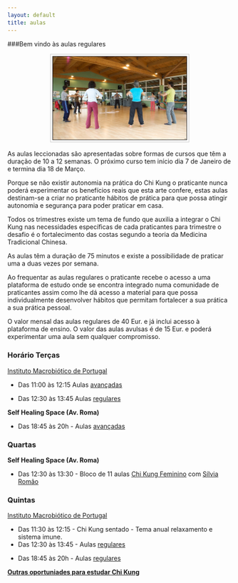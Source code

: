 ```yaml
---
layout: default 
title: aulas
---
```


###Bem vindo às aulas regulares

<p align="center"><img src="/files/aula1.jpg" style="border: 1px solid #ccc; padding: 4px; width: 60%"></p>

As aulas leccionadas são apresentadas sobre formas de cursos que têm a duração de 10 a 12 semanas. O próximo curso tem início dia 7 de Janeiro de e termina dia 18 de Março.

Porque se não existir autonomia na prática do Chi Kung o praticante nunca poderá experimentar os benefícios reais que esta arte confere, estas aulas destinam-se a criar no praticante hábitos de prática para que possa atingir autonomia e segurança para poder praticar em casa. 

Todos os trimestres existe um tema de fundo que auxilia a integrar o Chi Kung nas necessidades específicas de cada praticantes para trimestre o desafio é o fortalecimento das costas segundo a teoria da Medicina Tradicional Chinesa.

As aulas têm a duração de 75 minutos e existe a possibilidade de praticar uma a duas vezes por semana. 

Ao frequentar as aulas regulares o praticante recebe o acesso a uma plataforma de estudo onde se encontra integrado numa comunidade de praticantes assim como lhe dá acesso a material para que possa individualmente desenvolver hábitos que permitam fortalecer a sua prática a sua prática pessoal. 

O valor mensal das aulas regulares de 40 Eur. e já inclui acesso à plataforma de ensino. 
<a id="horarios"> </a>
O valor das aulas avulsas é de 15 Eur. e poderá experimentar uma aula sem qualquer compromisso. 

### Horário Terças 

[Instituto Macrobiótico de Portugal](http://e-macrobiotica.com)

- Das 11:00 às 12:15 Aulas [avançadas](/avancadas.html)

- Das 12:30 às 13:45 Aulas [regulares](/regulares.html)


**Self Healing Space (Av. Roma)** 

- Das 18:45 às 20h - Aulas [avançadas](/avancadas.html)

### Quartas

**Self Healing Space (Av. Roma)**

- Das 12:30 às 13:30 - Bloco de 11 aulas [Chi Kung Feminino](http://chegar.org/ckf2/) com [Sílvia Romão](http://chegar.org/quem/)

### Quintas 

<p><a href="http://e-macrobiotica.com" target="_blank">Instituto Macrobiótico de Portugal</a></p>

- Das 11:30 às 12:15 - Chi Kung sentado - Tema anual relaxamento e sistema imune. 
- Das 12:30 às 13:45 - Aulas [regulares](/regulares.html)

<a id="particulares"> </a>
- Das 18:45 às 20h - Aulas [regulares](/regulares.html)

**[Outras oportuniades para estudar Chi Kung](estudar.html)**

